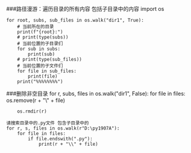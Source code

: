 ###路径漫游：遍历目录的所有内容 包括子目录中的内容
    import os

    for root, subs, sub_files in os.walk("dir1", True):
        # 当前所在的目录
        print(f"{root}:")
        # print(type(subs))
        # 当前位置的子目录们
        for sub in subs:
            print(sub)
        # print(type(sub_files))
        # 当前位置的子文件们
        for file in sub_files:
            print(file)
        print("%%%%%%%%")

###删除非空目录
    for r, subs, files in os.walk("dir1", False):
        for file in files:
            os.remove(r + "\\" + file)
    
        os.rmdir(r)

    请搜索目录中的.py文件 包含子目录中的
    for r, s, files in os.walk(r"D:\py1907A"):
        for file in files:
            if file.endswith(".py"):
                print(r + "\\" + file)
